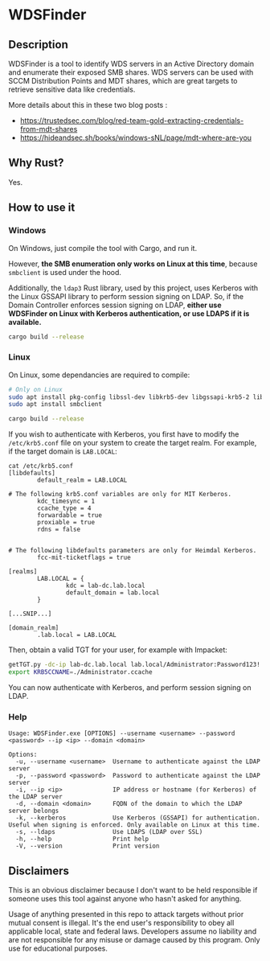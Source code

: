 # WDSFinder

## Description

WDSFinder is a tool to identify WDS servers in an Active Directory domain and enumerate their exposed SMB shares. WDS servers can be used with SCCM Distribution Points and MDT shares, which are great targets to retrieve sensitive data like credentials.

More details about this in these two blog posts :

- https://trustedsec.com/blog/red-team-gold-extracting-credentials-from-mdt-shares
- https://hideandsec.sh/books/windows-sNL/page/mdt-where-are-you

## Why Rust?

Yes.

## How to use it

### Windows

On Windows, just compile the tool with Cargo, and run it.

However, **the SMB enumeration only works on Linux at this time**, because `smbclient` is used under the hood. 

Additionally, the `ldap3` Rust library, used by this project, uses Kerberos with the Linux GSSAPI library to perform session signing on LDAP. So, if the Domain Controller enforces session signing on LDAP, **either use WDSFinder on Linux with Kerberos authentication, or use LDAPS if it is available.**

```bash
cargo build --release
```

### Linux

On Linux, some dependancies are required to compile:

```bash
# Only on Linux
sudo apt install pkg-config libssl-dev libkrb5-dev libgssapi-krb5-2 libclang-dev clang
sudo apt install smbclient

cargo build --release
```

If you wish to authenticate with Kerberos, you first have to modify the `/etc/krb5.conf` file on your system to create the target realm. For example, if the target domain is `LAB.LOCAL`:

```plain
cat /etc/krb5.conf
[libdefaults]
        default_realm = LAB.LOCAL

# The following krb5.conf variables are only for MIT Kerberos.
        kdc_timesync = 1
        ccache_type = 4
        forwardable = true
        proxiable = true
        rdns = false


# The following libdefaults parameters are only for Heimdal Kerberos.
        fcc-mit-ticketflags = true

[realms]
        LAB.LOCAL = {
                kdc = lab-dc.lab.local
                default_domain = lab.local
        }

[...SNIP...]

[domain_realm]
        .lab.local = LAB.LOCAL
```

Then, obtain a valid TGT for your user, for example with Impacket:

```bash
getTGT.py -dc-ip lab-dc.lab.local lab.local/Administrator:Password123!
export KRB5CCNAME=./Administrator.ccache
```

You can now authenticate with Kerberos, and perform session signing on LDAP.

### Help

```plain
Usage: WDSFinder.exe [OPTIONS] --username <username> --password <password> --ip <ip> --domain <domain>

Options:
  -u, --username <username>  Username to authenticate against the LDAP server
  -p, --password <password>  Password to authenticate against the LDAP server
  -i, --ip <ip>              IP address or hostname (for Kerberos) of the LDAP server
  -d, --domain <domain>      FQDN of the domain to which the LDAP server belongs
  -k, --kerberos             Use Kerberos (GSSAPI) for authentication. Useful when signing is enforced. Only available on Linux at this time.
  -s, --ldaps                Use LDAPS (LDAP over SSL)
  -h, --help                 Print help
  -V, --version              Print version
```

## Disclaimers

This is an obvious disclaimer because I don't want to be held responsible if someone uses this tool against anyone who hasn't asked for anything.

Usage of anything presented in this repo to attack targets without prior mutual consent is illegal. It's the end user's responsibility to obey all applicable local, state and federal laws. Developers assume no liability and are not responsible for any misuse or damage caused by this program. Only use for educational purposes.
